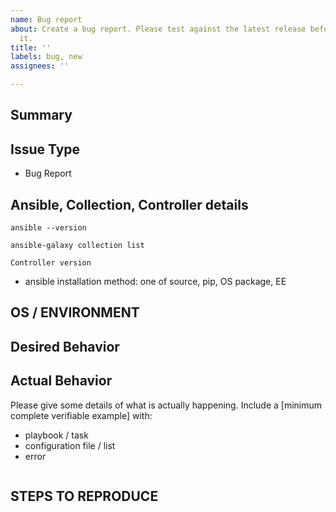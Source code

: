 ```yaml
---
name: Bug report
about: Create a bug report. Please test against the latest release before submitting
  it.
title: ''
labels: bug, new
assignees: ''

---
```


<!--- Verify first that your issue is not already reported on GitHub -->
<!--- Also test if the latest release are affected -->

## Summary

<!--- Explain the problem briefly below -->

## Issue Type

- Bug Report

## Ansible, Collection, Controller details

<!--- Paste verbatim output between triple backticks -->

```console (paste below)
ansible --version

ansible-galaxy collection list

Controller version

```

- ansible installation method: one of source, pip, OS package, EE

## OS / ENVIRONMENT

<!--- Provide all relevant information below, e.g. target OS versions, network device firmware, etc. -->

## Desired Behavior

<!--- Describe what you expected to happen when running the steps above -->

## Actual Behavior

<!--- Describe what actually happened. If possible run with extra verbosity (-vvvv) -->

Please give some details of what is actually happening.
Include a [minimum complete verifiable example] with:

- playbook / task
- configuration file / list
- error

<!--- Paste verbatim command output between triple backticks -->

```console (error)

```

## STEPS TO REPRODUCE

<!--- Describe exactly how to reproduce the problem, using a minimal test-case -->

<!--- Paste example playbooks or commands between triple backticks below -->

```yaml (playbook/task)

```

```yaml (config/list/array/variables)

```

<!--- HINT: You can paste gist.github.com links for larger files -->

<!--- [minimum complete verifiable example]: http://stackoverflow.com/help/mcve -->
